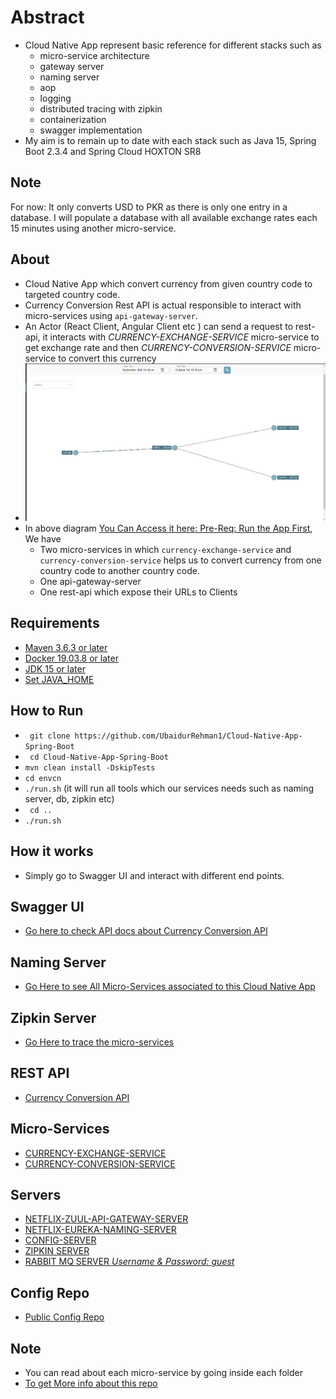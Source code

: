 Abstract
========
- Cloud Native App represent basic reference for different stacks such as
    - micro-service architecture 
    - gateway server
    - naming server
    - aop
    - logging
    - distributed tracing with zipkin
    - containerization
    - swagger implementation
- My aim is to remain up to date with each stack such as Java 15, Spring Boot 2.3.4 and Spring Cloud HOXTON SR8

Note
---
For now: It only converts USD to PKR as there is only one entry in a database.
I will populate a database with all available exchange rates each 15 minutes using another micro-service.

About
----
- Cloud Native App which convert currency from given country code to targeted country code. 
- Currency Conversion Rest API  is actual responsible to interact with micro-services using ```api-gateway-server```. 
- An Actor (React Client, Angular Client etc ) can  send a request to rest-api, it interacts with *CURRENCY-EXCHANGE-SERVICE*  micro-service to get exchange rate and then *CURRENCY-CONVERSION-SERVICE* micro-service to convert this currency
- ![Micro Service Architecture](resource/micro-service-architecture.png)
- In above diagram [You Can Access it here: Pre-Req: Run the App First](http://localhost:9411/zipkin/), We have 
    - Two micro-services in which ```currency-exchange-service```  and ```currency-conversion-service``` helps us to convert currency from one country code to another country code.
    - One api-gateway-server
    - One rest-api which expose their URLs to Clients

Requirements
-----------
- [Maven 3.6.3 or later](./resource/install-require-softwares.md)
- [Docker 19.03.8 or later](./resource/install-require-softwares.md)
- [JDK 15 or later](./resource/install-require-softwares.md)
- [Set JAVA_HOME](./resource/install-require-softwares.md)

How to Run
----------
-   ``` git clone https://github.com/UbaidurRehman1/Cloud-Native-App-Spring-Boot```
-   ``` cd Cloud-Native-App-Spring-Boot```
-   ```mvn clean install -DskipTests```
-   ```cd envcn```
-   ```./run.sh``` (it will run all tools which our services needs such as naming server, db, zipkin etc)
-   ``` cd ..``` 
-   ``` ./run.sh ``` 

How it works
------------
- Simply go to Swagger UI and interact with different end points.

Swagger UI
----------
- [Go here to check API docs about Currency Conversion API](http://localhost:5200/swagger-ui.html#/exchange-controller)

Naming Server
-------------
- [Go Here to see All Micro-Services associated to this Cloud Native App](http://localhost:8761)

Zipkin Server
------------
- [Go Here to trace the micro-services](http://localhost:9411/zipkin/)

REST API
--------
-   [Currency Conversion API](http://localhost:5200/actuator/health)

Micro-Services
--------------
-   [CURRENCY-EXCHANGE-SERVICE](http://localhost:8000/actuator/health)
-   [CURRENCY-CONVERSION-SERVICE](http://localhost:8100/actuator/health)

Servers
-------
-   [NETFLIX-ZUUL-API-GATEWAY-SERVER](http://localhost:8755/actuator/health)
-   [NETFLIX-EUREKA-NAMING-SERVER](http://localhost:8761/)
-   [CONFIG-SERVER](http://localhost:8888/actuator/health)
-   [ZIPKIN SERVER](http://localhost:9411/zipkin/)
-   [RABBIT MQ SERVER *Username & Password: guest*](http://localhost:15672/)

Config Repo
-----------
- [Public Config Repo](https://github.com/UbaidurRehman1/public-repo)

Note
----
- You can read about each micro-service by going inside each folder
- [To get More info about this repo](./moreinfo.md)